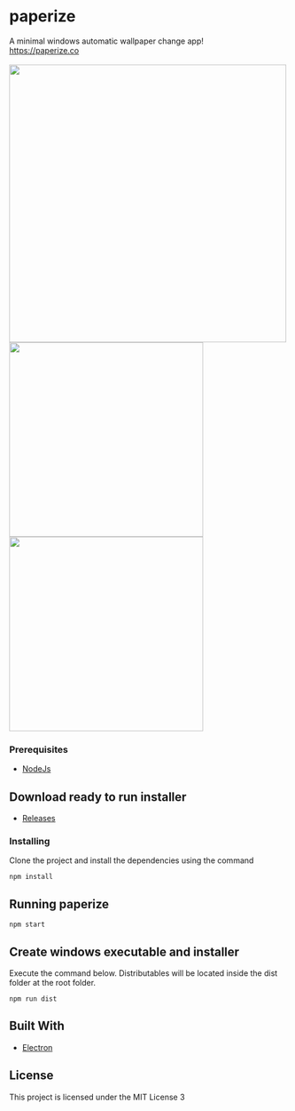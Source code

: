 # paperize

A minimal windows automatic wallpaper change app!<br>
https://paperize.co<br><br>
<img src="https://www.paperize.co/images/app.jpg" width=500/>
<br>
<img src="https://www.paperize.co/images/settings.jpg" width=350/>
<img src="https://www.paperize.co/images/gallery.jpg" width=350/>

### Prerequisites



* [NodeJs](https://nodejs.org/en/)

## Download ready to run installer
* [Releases](https://github.com/ffotopoulos/paperize/releases/)


### Installing

Clone the project and install the dependencies using the command

```
npm install
```

## Running paperize

```
npm start
```

## Create windows executable and installer

Execute the command below. Distributables will be located inside the dist folder at the root folder.

```
npm run dist
```

## Built With

* [Electron](https://www.electronjs.org/) 

## License

This project is licensed under the MIT License
3

